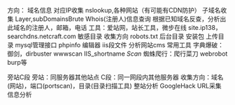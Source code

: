 方向：
域名信息
	对应IP收集
		nslookup,各种网站（有可能有CDN防护）
	子域名收集
		Layer,subDomainsBrute
	Whois(注册人)信息查询
		根据已知域名反查，分析出此域名的注册人，邮箱，电话
		工具：爱站网，站长工具，微步在线
		site.ip138，searchdns.netcraft.com
敏感目录
	收集方向
		robots.txt 后台目录 安装包 上传目录 mysql管理接口 phpinfo 编辑器 iis段文件 分析网站cms
	常用工具
		字典爆破：御剑，dirbuster wwwscan IIS_shortname _Scan_
		蜘蛛爬行：爬行菜刀 webrobot burp等
		
旁站C段
	旁站：同服务器其他站点
	C段：同一网段内其他服务器
	收集方向：域名(网站)，端口(portscan)，目录(目录扫描工具)
整站分析
GoogleHack
URL采集
信息分析